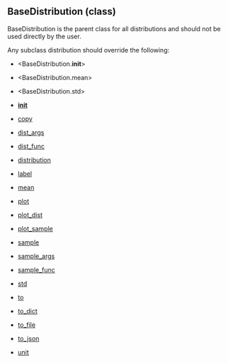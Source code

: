 ## BaseDistribution (class)


BaseDistribution is the parent class for all distributions and should
not be used directly by the user.

Any subclass distribution should override the following:

* <BaseDistribution.__init__>
* <BaseDistribution.mean>
* <BaseDistribution.std>



* [__init__](BaseDistribution.__init__.md)
* [copy](BaseDistribution.copy.md)
* [dist_args](BaseDistribution.dist_args.md)
* [dist_func](BaseDistribution.dist_func.md)
* [distribution](BaseDistribution.distribution.md)
* [label](BaseDistribution.label.md)
* [mean](BaseDistribution.mean.md)
* [plot](BaseDistribution.plot.md)
* [plot_dist](BaseDistribution.plot_dist.md)
* [plot_sample](BaseDistribution.plot_sample.md)
* [sample](BaseDistribution.sample.md)
* [sample_args](BaseDistribution.sample_args.md)
* [sample_func](BaseDistribution.sample_func.md)
* [std](BaseDistribution.std.md)
* [to](BaseDistribution.to.md)
* [to_dict](BaseDistribution.to_dict.md)
* [to_file](BaseDistribution.to_file.md)
* [to_json](BaseDistribution.to_json.md)
* [unit](BaseDistribution.unit.md)
